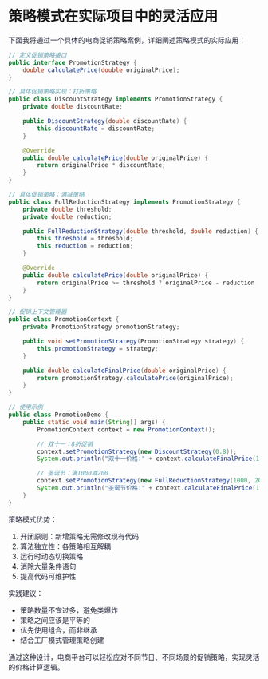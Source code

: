 # 策略模式在实际项目中的灵活应用

<font style="color:rgba(6, 8, 31, 0.88);">下面我将通过一个具体的电商促销策略案例，详细阐述策略模式的实际应用：</font>

```java
// 定义促销策略接口  
public interface PromotionStrategy {  
    double calculatePrice(double originalPrice);  
}  

// 具体促销策略实现：打折策略  
public class DiscountStrategy implements PromotionStrategy {  
    private double discountRate;  

    public DiscountStrategy(double discountRate) {  
        this.discountRate = discountRate;  
    }  

    @Override  
    public double calculatePrice(double originalPrice) {  
        return originalPrice * discountRate;  
    }  
}  

// 具体促销策略：满减策略  
public class FullReductionStrategy implements PromotionStrategy {  
    private double threshold;  
    private double reduction;  

    public FullReductionStrategy(double threshold, double reduction) {  
        this.threshold = threshold;  
        this.reduction = reduction;  
    }  

    @Override  
    public double calculatePrice(double originalPrice) {  
        return originalPrice >= threshold ? originalPrice - reduction : originalPrice;  
    }  
}  

// 促销上下文管理器  
public class PromotionContext {  
    private PromotionStrategy promotionStrategy;  

    public void setPromotionStrategy(PromotionStrategy strategy) {  
        this.promotionStrategy = strategy;  
    }  

    public double calculateFinalPrice(double originalPrice) {  
        return promotionStrategy.calculatePrice(originalPrice);  
    }  
}  

// 使用示例  
public class PromotionDemo {  
    public static void main(String[] args) {  
        PromotionContext context = new PromotionContext();  

        // 双十一：8折促销  
        context.setPromotionStrategy(new DiscountStrategy(0.8));  
        System.out.println("双十一价格:" + context.calculateFinalPrice(1000));  

        // 圣诞节：满1000减200  
        context.setPromotionStrategy(new FullReductionStrategy(1000, 200));  
        System.out.println("圣诞节价格:" + context.calculateFinalPrice(1000));  
    }  
}
```

<font style="color:rgba(6, 8, 31, 0.88);">策略模式优势：</font>

1. <font style="color:rgba(6, 8, 31, 0.88);">开闭原则：新增策略无需修改现有代码</font>
2. <font style="color:rgba(6, 8, 31, 0.88);">算法独立性：各策略相互解耦</font>
3. <font style="color:rgba(6, 8, 31, 0.88);">运行时动态切换策略</font>
4. <font style="color:rgba(6, 8, 31, 0.88);">消除大量条件语句</font>
5. <font style="color:rgba(6, 8, 31, 0.88);">提高代码可维护性</font>

<font style="color:rgba(6, 8, 31, 0.88);">实践建议：</font>

+ <font style="color:rgba(6, 8, 31, 0.88);">策略数量不宜过多，避免类爆炸</font>
+ <font style="color:rgba(6, 8, 31, 0.88);">策略之间应该是平等的</font>
+ <font style="color:rgba(6, 8, 31, 0.88);">优先使用组合，而非继承</font>
+ <font style="color:rgba(6, 8, 31, 0.88);">结合工厂模式管理策略创建</font>

<font style="color:rgba(6, 8, 31, 0.88);">通过这种设计，电商平台可以轻松应对不同节日、不同场景的促销策略，实现灵活的价格计算逻辑。</font>
